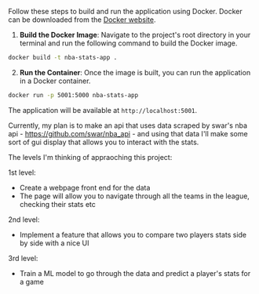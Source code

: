 Follow these steps to build and run the application using Docker. Docker can be downloaded from the [Docker website](https://www.docker.com).

1.  **Build the Docker Image**:
        Navigate to the project's root directory in your terminal and run the following command to build the Docker image.

```bash
docker build -t nba-stats-app .
```

2.  **Run the Container**:
        Once the image is built, you can run the application in a Docker container.

```bash
docker run -p 5001:5000 nba-stats-app
```

The application will be available at `http://localhost:5001`.

Currently, my plan is to make an api that uses data scraped by swar's nba api - https://github.com/swar/nba_api - and using that data I'll make some sort of gui display that allows you to interact with the stats.

The levels I'm thinking of appraoching this project:

1st level:
- Create a webpage front end for the data
- The page will allow you to navigate through all the teams in the league, checking their stats etc

2nd level:
- Implement a feature that allows you to compare two players stats side by side with a nice UI

3rd level:
- Train a ML model to go through the data and predict a player's stats for a game